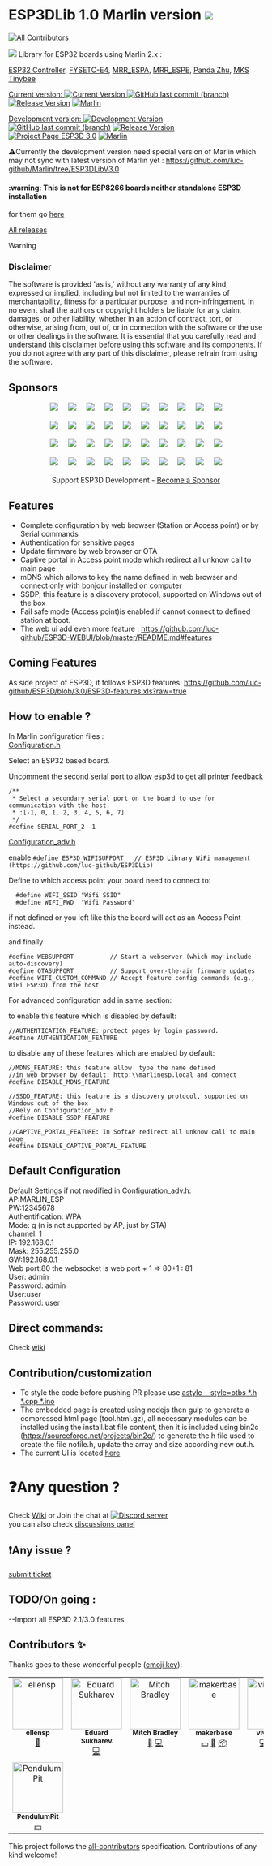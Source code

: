 # ESP3DLib 1.0 Marlin version [<img src="https://img.shields.io/liberapay/patrons/ESP3D.svg?logo=liberapay">](https://liberapay.com/ESP3D)
<!-- ALL-CONTRIBUTORS-BADGE:START - Do not remove or modify this section -->
[![All Contributors](https://img.shields.io/badge/all_contributors-8-orange.svg?style=flat-square)](#contributors-)
<!-- ALL-CONTRIBUTORS-BADGE:END -->

<img src="https://github.com/luc-github/ESP3DLib/blob/master/images/ESP3D_social_mini.png">
Library for ESP32 boards using Marlin 2.x : 

[ESP32 Controller](https://github.com/simon-jouet/ESP32Controller),
[FYSETC-E4](https://github.com/FYSETC/FYSETC-E4),
[MRR_ESPA](https://github.com/maplerainresearch/MRR_ESPA), 
[MRR_ESPE](https://github.com/maplerainresearch/MRR_ESPE),
[Panda Zhu](https://github.com/markniu/PandaZHU),
[MKS Tinybee](https://github.com/makerbase-mks/MKS-TinyBee)


[Current version: ![Current Version](https://img.shields.io/badge/ESPDLib-1.0-green?style=plastic) ![GitHub last commit (branch)](https://img.shields.io/github/last-commit/luc-github/ESP3DLib/master?style=plastic)](https://github.com/luc-github/ESP3DLib/tree/master) [![Release Version](https://img.shields.io/github/v/release/luc-github/ESP3D-WEBUI?color=green&label=WebUI&style=plastic)](https://github.com/luc-github/ESP3D-WEBUI/tree/2.1/languages) [![Marlin](https://img.shields.io/github/release/MarlinFirmware/Marlin.svg?style=plastic&label=Marlin)](https://github.com/MarlinFirmware/Marlin)  

[Development version: ![Development Version](https://img.shields.io/badge/ESPDLib-3.0-yellow?style=plastic) ![GitHub last commit (branch)](https://img.shields.io/github/last-commit/luc-github/ESP3DLib/3.0?style=plastic)](https://github.com/luc-github/ESP3DLib/tree/3.0)  [![Release Version](https://img.shields.io/github/v/release/luc-github/ESP3D-WEBUI?color=green&include_prereleases&label=WebUI&style=plastic)](https://github.com/luc-github/ESP3D-WEBUI/tree/3.0) [![Project Page ESP3D 3.0](https://img.shields.io/badge/Project%20page-ESP3D%203.0-blue?style=plastic)](https://github.com/users/luc-github/projects/1/views/1) [![Marlin](https://img.shields.io/badge/Marlin-2.0.9.3(luc)-yellow?style=plastic)](https://github.com/luc-github/Marlin/tree/ESP3DLibV3.0)

:warning:Currently the development version need special version of Marlin which may not sync with latest version of Marlin yet : https://github.com/luc-github/Marlin/tree/ESP3DLibV3.0

<h4>:warning: This is not for ESP8266 boards neither standalone ESP3D installation</h4>   

for them go [here](https://github.com/luc-github/ESP3D)

[All releases](https://github.com/luc-github/ESP3DLib/releases)

> [!WARNING]
>### Disclaimer
> The software is provided 'as is,' without any warranty of any kind, expressed or implied, including but not limited to the warranties of merchantability, fitness for a particular purpose, and non-infringement. In no event shall the authors or copyright holders be liable for any claim, damages, or other liability, whether in an action of contract, tort, or otherwise, arising from, out of, or in connection with the software or the use or other dealings in the software.
>It is essential that you carefully read and understand this disclaimer before using this software and its components. If you do not agree with any part of this disclaimer, please refrain from using the software.


## Sponsors 
<div align="center">
   <div style="display:flex; flex-wrap:wrap; gap:20px; justify-content:center; margin-bottom:20px">
       <a href="https://luc-github.github.io/sponsors/esp3dlib/diamond-0.html" target="_blank" rel="noopener noreferrer"><img src="https://luc-github.github.io/sponsors/esp3dlib/diamond-0.svg" style="max-width:400px; width:auto; height:auto"></a>
       <a href="https://luc-github.github.io/sponsors/esp3dlib/diamond-1.html" target="_blank" rel="noopener noreferrer"><img src="https://luc-github.github.io/sponsors/esp3dlib/diamond-1.svg" style="max-width:400px; width:auto; height:auto"></a>
       <a href="https://luc-github.github.io/sponsors/esp3dlib/diamond-2.html" target="_blank" rel="noopener noreferrer"><img src="https://luc-github.github.io/sponsors/esp3dlib/diamond-2.svg" style="max-width:400px; width:auto; height:auto"></a>
       <a href="https://luc-github.github.io/sponsors/esp3dlib/diamond-3.html" target="_blank" rel="noopener noreferrer"><img src="https://luc-github.github.io/sponsors/esp3dlib/diamond-3.svg" style="max-width:400px; width:auto; height:auto"></a>
       <a href="https://luc-github.github.io/sponsors/esp3dlib/diamond-4.html" target="_blank" rel="noopener noreferrer"><img src="https://luc-github.github.io/sponsors/esp3dlib/diamond-4.svg" style="max-width:400px; width:auto; height:auto"></a>
       <a href="https://luc-github.github.io/sponsors/esp3dlib/diamond-5.html" target="_blank" rel="noopener noreferrer"><img src="https://luc-github.github.io/sponsors/esp3dlib/diamond-5.svg" style="max-width:400px; width:auto; height:auto"></a>
       <a href="https://luc-github.github.io/sponsors/esp3dlib/diamond-6.html" target="_blank" rel="noopener noreferrer"><img src="https://luc-github.github.io/sponsors/esp3dlib/diamond-6.svg" style="max-width:400px; width:auto; height:auto"></a>
       <a href="https://luc-github.github.io/sponsors/esp3dlib/diamond-7.html" target="_blank" rel="noopener noreferrer"><img src="https://luc-github.github.io/sponsors/esp3dlib/diamond-7.svg" style="max-width:400px; width:auto; height:auto"></a>
       <a href="https://luc-github.github.io/sponsors/esp3dlib/diamond-8.html" target="_blank" rel="noopener noreferrer"><img src="https://luc-github.github.io/sponsors/esp3dlib/diamond-8.svg" style="max-width:400px; width:auto; height:auto"></a>
       <a href="https://luc-github.github.io/sponsors/esp3dlib/diamond-9.html" target="_blank" rel="noopener noreferrer"><img src="https://luc-github.github.io/sponsors/esp3dlib/diamond-9.svg" style="max-width:400px; width:auto; height:auto"></a>
   </div>
   <div style="display:flex; flex-wrap:wrap; gap:20px; justify-content:center; margin-bottom:20px">
       <a href="https://luc-github.github.io/sponsors/esp3dlib/platinum-0.html" target="_blank" rel="noopener noreferrer"><img src="https://luc-github.github.io/sponsors/esp3dlib/platinum-0.svg" style="max-width:400px; width:auto; height:auto"></a>
       <a href="https://luc-github.github.io/sponsors/esp3dlib/platinum-1.html" target="_blank" rel="noopener noreferrer"><img src="https://luc-github.github.io/sponsors/esp3dlib/platinum-1.svg" style="max-width:400px; width:auto; height:auto"></a>
       <a href="https://luc-github.github.io/sponsors/esp3dlib/platinum-2.html" target="_blank" rel="noopener noreferrer"><img src="https://luc-github.github.io/sponsors/esp3dlib/platinum-2.svg" style="max-width:400px; width:auto; height:auto"></a>
       <a href="https://luc-github.github.io/sponsors/esp3dlib/platinum-3.html" target="_blank" rel="noopener noreferrer"><img src="https://luc-github.github.io/sponsors/esp3dlib/platinum-3.svg" style="max-width:400px; width:auto; height:auto"></a>
       <a href="https://luc-github.github.io/sponsors/esp3dlib/platinum-4.html" target="_blank" rel="noopener noreferrer"><img src="https://luc-github.github.io/sponsors/esp3dlib/platinum-4.svg" style="max-width:400px; width:auto; height:auto"></a>
       <a href="https://luc-github.github.io/sponsors/esp3dlib/platinum-5.html" target="_blank" rel="noopener noreferrer"><img src="https://luc-github.github.io/sponsors/esp3dlib/platinum-5.svg" style="max-width:400px; width:auto; height:auto"></a>
       <a href="https://luc-github.github.io/sponsors/esp3dlib/platinum-6.html" target="_blank" rel="noopener noreferrer"><img src="https://luc-github.github.io/sponsors/esp3dlib/platinum-6.svg" style="max-width:400px; width:auto; height:auto"></a>
       <a href="https://luc-github.github.io/sponsors/esp3dlib/platinum-7.html" target="_blank" rel="noopener noreferrer"><img src="https://luc-github.github.io/sponsors/esp3dlib/platinum-7.svg" style="max-width:400px; width:auto; height:auto"></a>
       <a href="https://luc-github.github.io/sponsors/esp3dlib/platinum-8.html" target="_blank" rel="noopener noreferrer"><img src="https://luc-github.github.io/sponsors/esp3dlib/platinum-8.svg" style="max-width:400px; width:auto; height:auto"></a>
       <a href="https://luc-github.github.io/sponsors/esp3dlib/platinum-9.html" target="_blank" rel="noopener noreferrer"><img src="https://luc-github.github.io/sponsors/esp3dlib/platinum-9.svg" style="max-width:400px; width:auto; height:auto"></a>
   </div>
   <div style="display:flex; flex-wrap:wrap; gap:20px; justify-content:center; margin-bottom:20px">
       <a href="https://luc-github.github.io/sponsors/esp3dlib/gold-0.html" target="_blank" rel="noopener noreferrer"><img src="https://luc-github.github.io/sponsors/esp3dlib/gold-0.svg" style="max-width:400px; width:auto; height:auto"></a>
       <a href="https://luc-github.github.io/sponsors/esp3dlib/gold-1.html" target="_blank" rel="noopener noreferrer"><img src="https://luc-github.github.io/sponsors/esp3dlib/gold-1.svg" style="max-width:400px; width:auto; height:auto"></a>
       <a href="https://luc-github.github.io/sponsors/esp3dlib/gold-2.html" target="_blank" rel="noopener noreferrer"><img src="https://luc-github.github.io/sponsors/esp3dlib/gold-2.svg" style="max-width:400px; width:auto; height:auto"></a>
       <a href="https://luc-github.github.io/sponsors/esp3dlib/gold-3.html" target="_blank" rel="noopener noreferrer"><img src="https://luc-github.github.io/sponsors/esp3dlib/gold-3.svg" style="max-width:400px; width:auto; height:auto"></a>
       <a href="https://luc-github.github.io/sponsors/esp3dlib/gold-4.html" target="_blank" rel="noopener noreferrer"><img src="https://luc-github.github.io/sponsors/esp3dlib/gold-4.svg" style="max-width:400px; width:auto; height:auto"></a>
       <a href="https://luc-github.github.io/sponsors/esp3dlib/gold-5.html" target="_blank" rel="noopener noreferrer"><img src="https://luc-github.github.io/sponsors/esp3dlib/gold-5.svg" style="max-width:400px; width:auto; height:auto"></a>
       <a href="https://luc-github.github.io/sponsors/esp3dlib/gold-6.html" target="_blank" rel="noopener noreferrer"><img src="https://luc-github.github.io/sponsors/esp3dlib/gold-6.svg" style="max-width:400px; width:auto; height:auto"></a>
       <a href="https://luc-github.github.io/sponsors/esp3dlib/gold-7.html" target="_blank" rel="noopener noreferrer"><img src="https://luc-github.github.io/sponsors/esp3dlib/gold-7.svg" style="max-width:400px; width:auto; height:auto"></a>
       <a href="https://luc-github.github.io/sponsors/esp3dlib/gold-8.html" target="_blank" rel="noopener noreferrer"><img src="https://luc-github.github.io/sponsors/esp3dlib/gold-8.svg" style="max-width:400px; width:auto; height:auto"></a>
       <a href="https://luc-github.github.io/sponsors/esp3dlib/gold-9.html" target="_blank" rel="noopener noreferrer"><img src="https://luc-github.github.io/sponsors/esp3dlib/gold-9.svg" style="max-width:400px; width:auto; height:auto"></a>
   </div>
   <div style="display:flex; flex-wrap:wrap; gap:20px; justify-content:center; margin-bottom:20px">
       <a href="https://luc-github.github.io/sponsors/esp3dlib/silver-0.html" target="_blank" rel="noopener noreferrer"><img src="https://luc-github.github.io/sponsors/esp3dlib/silver-0.svg" style="max-width:400px; width:auto; height:auto"></a>
       <a href="https://luc-github.github.io/sponsors/esp3dlib/silver-1.html" target="_blank" rel="noopener noreferrer"><img src="https://luc-github.github.io/sponsors/esp3dlib/silver-1.svg" style="max-width:400px; width:auto; height:auto"></a>
       <a href="https://luc-github.github.io/sponsors/esp3dlib/silver-2.html" target="_blank" rel="noopener noreferrer"><img src="https://luc-github.github.io/sponsors/esp3dlib/silver-2.svg" style="max-width:400px; width:auto; height:auto"></a>
       <a href="https://luc-github.github.io/sponsors/esp3dlib/silver-3.html" target="_blank" rel="noopener noreferrer"><img src="https://luc-github.github.io/sponsors/esp3dlib/silver-3.svg" style="max-width:400px; width:auto; height:auto"></a>
       <a href="https://luc-github.github.io/sponsors/esp3dlib/silver-4.html" target="_blank" rel="noopener noreferrer"><img src="https://luc-github.github.io/sponsors/esp3dlib/silver-4.svg" style="max-width:400px; width:auto; height:auto"></a>
       <a href="https://luc-github.github.io/sponsors/esp3dlib/silver-5.html" target="_blank" rel="noopener noreferrer"><img src="https://luc-github.github.io/sponsors/esp3dlib/silver-5.svg" style="max-width:400px; width:auto; height:auto"></a>
       <a href="https://luc-github.github.io/sponsors/esp3dlib/silver-6.html" target="_blank" rel="noopener noreferrer"><img src="https://luc-github.github.io/sponsors/esp3dlib/silver-6.svg" style="max-width:400px; width:auto; height:auto"></a>
       <a href="https://luc-github.github.io/sponsors/esp3dlib/silver-7.html" target="_blank" rel="noopener noreferrer"><img src="https://luc-github.github.io/sponsors/esp3dlib/silver-7.svg" style="max-width:400px; width:auto; height:auto"></a>
       <a href="https://luc-github.github.io/sponsors/esp3dlib/silver-8.html" target="_blank" rel="noopener noreferrer"><img src="https://luc-github.github.io/sponsors/esp3dlib/silver-8.svg" style="max-width:400px; width:auto; height:auto"></a>
       <a href="https://luc-github.github.io/sponsors/esp3dlib/silver-9.html" target="_blank" rel="noopener noreferrer"><img src="https://luc-github.github.io/sponsors/esp3dlib/silver-9.svg" style="max-width:400px; width:auto; height:auto"></a>
   </div>
   Support ESP3D Development - <a href="https://esp3d.io/sponsors" target="_blank" rel="noopener noreferrer">Become a Sponsor</a>
</div>

## Features
* Complete configuration by web browser (Station or Access point) or by Serial commands
* Authentication for sensitive pages
* Update firmware by web browser or OTA
* Captive portal in Access point mode which redirect all unknow call to main page 
* mDNS which allows to key the name defined in web browser and connect only with bonjour installed on computer
* SSDP, this feature is a discovery protocol, supported on Windows out of the box
* Fail safe mode (Access point)is enabled if cannot connect to defined station at boot.  
* The web ui add even more feature : https://github.com/luc-github/ESP3D-WEBUI/blob/master/README.md#features  

## Coming Features
As side project of ESP3D, it follows ESP3D features: https://github.com/luc-github/ESP3D/blob/3.0/ESP3D-features.xls?raw=true

## How to enable ?
In Marlin configuration files :  
[Configuration.h](https://github.com/MarlinFirmware/Marlin/blob/bugfix-2.0.x/Marlin/Configuration.h) 

Select an ESP32 based board.   

Uncomment the second serial port to allow esp3d to get all printer feedback 
```
/**
 * Select a secondary serial port on the board to use for communication with the host.
 * :[-1, 0, 1, 2, 3, 4, 5, 6, 7]
 */
#define SERIAL_PORT_2 -1
```

[Configuration_adv.h](https://github.com/MarlinFirmware/Marlin/blob/bugfix-2.0.x/Marlin/Configuration_adv.h)  

enable `#define ESP3D_WIFISUPPORT   // ESP3D Library WiFi management (https://github.com/luc-github/ESP3DLib)`    

Define to which access point your board need to connect to:
```
  #define WIFI_SSID "Wifi SSID"
  #define WIFI_PWD  "Wifi Password"
```
if not defined or you left like this the board will act as an Access Point instead.

and finally
```
#define WEBSUPPORT          // Start a webserver (which may include auto-discovery)
#define OTASUPPORT          // Support over-the-air firmware updates
#define WIFI_CUSTOM_COMMAND // Accept feature config commands (e.g., WiFi ESP3D) from the host
```


For advanced configuration add in same section:

to enable this feature which is disabled by default:
```
//AUTHENTICATION_FEATURE: protect pages by login password.
#define AUTHENTICATION_FEATURE
```

to disable any of these features which are enabled by default:

```
//MDNS_FEATURE: this feature allow  type the name defined
//in web browser by default: http:\\marlinesp.local and connect
#define DISABLE_MDNS_FEATURE

//SSDD_FEATURE: this feature is a discovery protocol, supported on Windows out of the box
//Rely on Configuration_adv.h
#define DISABLE_SSDP_FEATURE

//CAPTIVE_PORTAL_FEATURE: In SoftAP redirect all unknow call to main page
#define DISABLE_CAPTIVE_PORTAL_FEATURE
```  



## Default Configuration      
Default Settings if not modified in Configuration_adv.h:    
AP:MARLIN_ESP    
PW:12345678   
Authentification: WPA     
Mode: g (n is not supported by AP, just by STA)    
channel: 1         
IP: 192.168.0.1   
Mask: 255.255.255.0   
GW:192.168.0.1    
Web port:80 
the websocket is web port + 1 => 80+1 : 81  
User: admin   
Password: admin   
User:user   
Password: user   

## Direct commands:    
Check [wiki](https://raw.githubusercontent.com/luc-github/ESP3DLib/master/docs/Commands.txt)

## Contribution/customization
* To style the code before pushing PR please use [astyle --style=otbs *.h *.cpp *.ino](http://astyle.sourceforge.net/)   
* The embedded page is created using nodejs then gulp to generate a compressed html page (tool.html.gz), all necessary modules can be installed using the install.bat file content, then it is included using bin2c (https://sourceforge.net/projects/bin2c/) to generate the  h file used to create the file nofile.h, update the array and size according new out.h.   
* The current UI is located [here](https://github.com/luc-github/ESP3D-WEBUI)
 
# :question:Any question ?   
Check [Wiki](https://github.com/luc-github/ESP3DLib/wiki) or Join the chat at [![Discord server](https://img.shields.io/discord/752822148795596940?color=blue&label=discord&logo=discord)](https://discord.gg/Z4ujTwE)   
you can also check [discussions panel](https://github.com/luc-github/ESP3DLib/discussions) 

## :exclamation:Any issue ?    
[submit ticket](https://github.com/luc-github/ESP3DLib/issues)    


## TODO/On going  :   
--Import all ESP3D 2.1/3.0 features

## Contributors ✨

Thanks goes to these wonderful people ([emoji key](https://allcontributors.org/docs/en/emoji-key)):

<!-- ALL-CONTRIBUTORS-LIST:START - Do not remove or modify this section -->
<!-- prettier-ignore-start -->
<!-- markdownlint-disable -->
<table>
  <tbody>
    <tr>
      <td align="center" valign="top" width="14.28%"><a href="https://github.com/ellensp"><img src="https://avatars.githubusercontent.com/u/530024?v=4?s=100" width="100px;" alt="ellensp"/><br /><sub><b>ellensp</b></sub></a><br /><a href="https://github.com/luc-github/ESP3DLib/issues?q=author%3Aellensp" title="Bug reports">🐛</a></td>
      <td align="center" valign="top" width="14.28%"><a href="https://github.com/eduard-sukharev"><img src="https://avatars.githubusercontent.com/u/3235378?v=4?s=100" width="100px;" alt="Eduard Sukharev"/><br /><sub><b>Eduard Sukharev</b></sub></a><br /><a href="https://github.com/luc-github/ESP3DLib/commits?author=eduard-sukharev" title="Code">💻</a></td>
      <td align="center" valign="top" width="14.28%"><a href="https://honuputters.com"><img src="https://avatars.githubusercontent.com/u/4861133?v=4?s=100" width="100px;" alt="Mitch Bradley"/><br /><sub><b>Mitch Bradley</b></sub></a><br /><a href="https://github.com/luc-github/ESP3DLib/issues?q=author%3AMitchBradley" title="Bug reports">🐛</a> <a href="https://github.com/luc-github/ESP3DLib/commits?author=MitchBradley" title="Code">💻</a></td>
      <td align="center" valign="top" width="14.28%"><a href="https://discord.gg/yNwksQvZmQ"><img src="https://avatars.githubusercontent.com/u/12979070?v=4?s=100" width="100px;" alt="makerbase"/><br /><sub><b>makerbase</b></sub></a><br /><a href="#financial-makerbase-mks" title="Financial">💵</a> <a href="https://github.com/luc-github/ESP3DLib/issues?q=author%3Amakerbase-mks" title="Bug reports">🐛</a> <a href="#platform-makerbase-mks" title="Packaging/porting to new platform">📦</a></td>
      <td align="center" valign="top" width="14.28%"><a href="https://github.com/vivian-ng"><img src="https://avatars.githubusercontent.com/u/24537694?v=4?s=100" width="100px;" alt="vivian-ng"/><br /><sub><b>vivian-ng</b></sub></a><br /><a href="https://github.com/luc-github/ESP3DLib/commits?author=vivian-ng" title="Code">💻</a> <a href="https://github.com/luc-github/ESP3DLib/issues?q=author%3Avivian-ng" title="Bug reports">🐛</a> <a href="#platform-vivian-ng" title="Packaging/porting to new platform">📦</a></td>
      <td align="center" valign="top" width="14.28%"><a href="https://github.com/markniu"><img src="https://avatars.githubusercontent.com/u/13879340?v=4?s=100" width="100px;" alt="Mark"/><br /><sub><b>Mark</b></sub></a><br /><a href="#platform-markniu" title="Packaging/porting to new platform">📦</a></td>
      <td align="center" valign="top" width="14.28%"><a href="http://www.fysetc.com"><img src="https://avatars.githubusercontent.com/u/36067086?v=4?s=100" width="100px;" alt="FYSETC.COM"/><br /><sub><b>FYSETC.COM</b></sub></a><br /><a href="#financial-FYSETC" title="Financial">💵</a> <a href="https://github.com/luc-github/ESP3DLib/issues?q=author%3AFYSETC" title="Bug reports">🐛</a> <a href="#platform-FYSETC" title="Packaging/porting to new platform">📦</a></td>
    </tr>
    <tr>
      <td align="center" valign="top" width="14.28%"><a href="https://github.com/PendulumPit"><img src="https://avatars.githubusercontent.com/u/112519244?v=4?s=100" width="100px;" alt="PendulumPit"/><br /><sub><b>PendulumPit</b></sub></a><br /><a href="#financial-PendulumPit" title="Financial">💵</a></td>
    </tr>
  </tbody>
</table>

<!-- markdownlint-restore -->
<!-- prettier-ignore-end -->

<!-- ALL-CONTRIBUTORS-LIST:END -->

This project follows the [all-contributors](https://github.com/all-contributors/all-contributors) specification. Contributions of any kind welcome!
